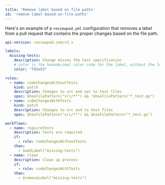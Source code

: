 ```yaml
---
title: 'Remove label based on file paths'
id: 'remove-label-based-on-file-paths'
---
```


Here's an example of a `reviewpad.yml` configuration that removes a label from a pull request that contains the proper changes based on the file path.

```yaml
api-version: reviewpad.com/v3.x

labels:
  missing-tests:
    description: Change misses the test specification
    # color is the hexadecimal color code for the label, without the leading #.
    color: "fd5e53"

rules:
  - name: codeChangesWithoutTests
    kind: patch
    description: Changes to src and not to test files
    spec: $hasFilePattern("src/**") && !$hasFilePattern("*_test.go")
  - name: codeChangesWithTests
    kind: patch
    description: Changes to src and to test files
    spec: $hasFilePattern("src/**") && $hasFilePattern("*_test.go")

workflows:
  - name: requireTests
    description: Tests are required
    if:
      - rule: codeChangesWithoutTests
    then:
      - $addLabel("missing-tests")
  - name: clean
    description: Clean up process
    if:
      - rule: codeChangesWithTests
    then:
      - $removeLabel("missing-tests")
```